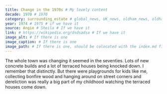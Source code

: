 ```yaml
---
title: Change in the 1970s # My lovely content
decade: 1970 # 1970
category: surrounding_estate # global_news, UK_news, oldham_news, oldham_history, towers, surrounding_estate # Always exactly one category
year: 1974 # 1975 # if we have it
source: Angie # Sheila # If we have it
link: # https://wikipedia.org/dsdsadsa # If we have it
image_alt: # If there is one
image_caption: # If there is one
image_path: # If there is one, should be colocated with the index.md file in the folder
---
```


The whole town was changing it seemed in the seventies. Lots of new concrete builds and a lot of terraced houses being knocked down. I remember that distinctly. But there were playgrounds for kids like me, collecting bonfire wood and hanging around on street corners and dereliction was really a big part of my childhood watching the terraced houses come down.
